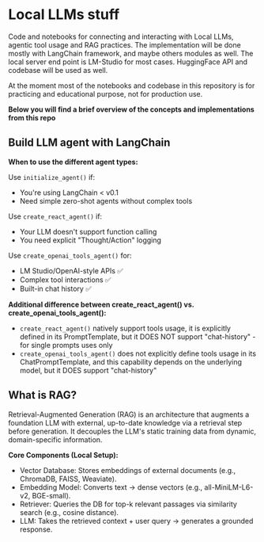 # Local LLMs stuff
Code and notebooks for connecting and interacting with Local LLMs, agentic tool usage and RAG practices. The implementation will be done mostly with LangChain framework, and maybe others modules as well. The local server end point is LM-Studio for most cases. HuggingFace API and codebase will be used as well.

At the moment most of the notebooks and codebase in this repository is for practicing and educational purpose, not for production use.

__Below you will find a brief overview of the concepts and implementations from this repo__

## Build LLM agent with LangChain
__When to use the different agent types:__

Use `initialize_agent()` if:
* You're using LangChain < v0.1
* Need simple zero-shot agents without complex tools

Use `create_react_agent()` if:
* Your LLM doesn't support function calling
* You need explicit "Thought/Action" logging

Use `create_openai_tools_agent()` for:
* LM Studio/OpenAI-style APIs ✅
* Complex tool interactions ✅
* Built-in chat history ✅

__Additional difference between create_react_agent() vs. create_openai_tools_agent():__
* `create_react_agent()` natively support tools usage, it is explicitly defined in its PromptTemplate, but it DOES NOT support "chat-history" - for single prompts uses only
* `create_openai_tools_agent()` does not explicitly define tools usage in its ChatPromptTemplate, and this capability depends on the underlying model, but it DOES support "chat-history"


## What is RAG?

Retrieval-Augmented Generation (RAG) is an architecture that augments a foundation LLM with external, up-to-date knowledge via a retrieval step before generation. It decouples the LLM's static training data from dynamic, domain-specific information.

__Core Components (Local Setup):__

* Vector Database: Stores embeddings of external documents (e.g., ChromaDB, FAISS, Weaviate).
* Embedding Model: Converts text → dense vectors (e.g., all-MiniLM-L6-v2, BGE-small).
* Retriever: Queries the DB for top-k relevant passages via similarity search (e.g., cosine distance).
* LLM: Takes the retrieved context + user query → generates a grounded response.
